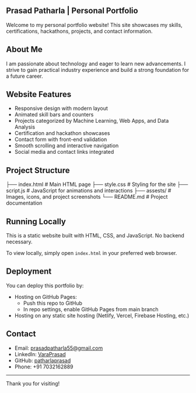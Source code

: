 ## Prasad Patharla | Personal Portfolio

Welcome to my personal portfolio website! This site showcases my skills, certifications, hackathons, projects, and contact information.

## About Me

I am passionate about technology and eager to learn new advancements. I strive to gain practical industry experience and build a strong foundation for a future career.

## Website Features

- Responsive design with modern layout
- Animated skill bars and counters
- Projects categorized by Machine Learning, Web    Apps, and Data Analysis
- Certification and hackathon showcases
- Contact form with front-end validation
- Smooth scrolling and interactive navigation
- Social media and contact links integrated

## Project Structure
├── index.html # Main HTML page
├── style.css # Styling for the site
├── script.js # JavaScript for animations and interactions
├── assests/ # Images, icons, and project screenshots
└── README.md # Project documentation


## Running Locally

This is a static website built with HTML, CSS, and JavaScript. No backend necessary.

To view locally, simply open `index.html` in your preferred web browser.

## Deployment

You can deploy this portfolio by:

- Hosting on GitHub Pages:
  - Push this repo to GitHub
  - In repo settings, enable GitHub Pages from main branch
- Hosting on any static site hosting (Netlify, Vercel, Firebase Hosting, etc.)

## Contact

- Email: prasadpatharla55@gmail.com
- LinkedIn: [VaraPrasad](https://www.linkedin.com/in/vara-prasad-355661256/)
- GitHub: [patharlaprasad](https://github.com/patharlaprasad)
- Phone: +91 7032162889

---

Thank you for visiting!
